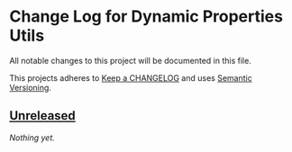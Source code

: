 # Change Log for Dynamic Properties Utils

All notable changes to this project will be documented in this file.

This projects adheres to [Keep a CHANGELOG](http://keepachangelog.com/) and uses [Semantic Versioning](http://semver.org/).


## [Unreleased]

_Nothing yet._


[Unreleased]: https://github.com/WordPress/Dynamic-Properties-Utils/compare/x.x.x...HEAD
